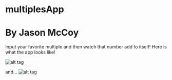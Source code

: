 # multiplesApp
# By Jason McCoy

Input your favorite multiple and then watch that number add to itself!
Here is what the app looks like!

![alt tag](http://mccoygames.com/wp-content/uploads/2016/05/Screen-Shot-2016-05-14-at-3.25.52-PM.png)

and...
![alt tag](http://mccoygames.com/wp-content/uploads/2016/05/Screen-Shot-2016-05-14-at-3.26.00-PM.png)
